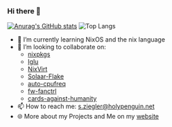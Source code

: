 ### Hi there 👋

[![Anurag's GitHub stats](https://github-readme-stats.vercel.app/api?username=svenum)](https://github.com/anuraghazra/github-readme-stats)
![Top Langs](https://github-readme-stats.vercel.app/api/top-langs/?username=svenum&layout=compact)

- 🌱 I’m currently learning NixOS and the nix language
- 👯 I’m looking to collaborate on:
  - [nixpkgs](https://github.com/NixOS/nixpkgs)
  - [Iglu](https://github.com/iglu-sh)
  - [NixVirt](https://github.com/AshleyYakeley/NixVirt)
  - [Solaar-Flake](https://github.com/Svenum/Solaar-Flake)
  - [auto-cpufreq](https://github.com/AdnanHodzic/auto-cpufreq)
  - [fw-fanctrl](https://github.com/TamtamHero/fw-fanctrl)
  - [cards-against-humanity](https://github.com/sirBerg/cards-against-humanity)
- 📫 How to reach me: s.ziegler@holypenguin.net
- 🌐 More about my Projects and Me on my [website](https://notes.ziegler.page)
